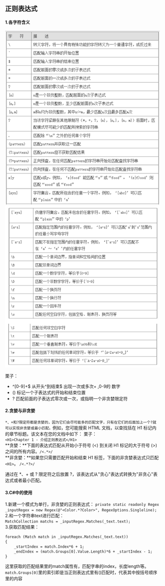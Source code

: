 ## 正则表达式
#### 1.各字符含义
![](pic/1.png)
![](pic/2.png)

栗子：  

* ^[0-9]+$   从开头^到结束$ 出现一次或多次+  ,0-9的 数字
* ()   标记一个子表达式的开始和结束位置
* ?  匹配前面的子表达式零次或一次，或指明一个非贪婪限定符  

#### 2.贪婪与非贪婪
`*、+和?限定符都是贪婪的，因为它们会尽可能多的匹配文字，只有在它们的后面加上一个?就可以实现非贪婪或最小匹配。`例如，您可能搜索 HTML 文档，以查找括在 H1 标记内的章节标题。该文本在您的文档中如下：
栗子：  
`<H1>Chapter 1 - 介绍正则表达式</H1>`  
**贪婪：**下面的表达式匹配从开始小于符号 (<) 到关闭 H1 标记的大于符号 (>) 之间的所有内容。`/<.*>/`  
**非贪婪：**如果您只需要匹配开始和结束 H1 标签，下面的非贪婪表达式只匹配` <H1>`。 `/<.*?>/`  

通过在 *、+ 或 ? 限定符之后放置 ?，该表达式从"贪心"表达式转换为"非贪心"表达式或者最小匹配。

#### 3.C#中的使用
1.新建一个模式为单行，非贪婪的正则表达式：
`private static readonly Regex _inputRegex = new Regex(@"<Color.*?Color>", RegexOptions.Singleline);`
2.和一个字符串text进行匹配：  
`MatchCollection matchs = _inputRegex.Matches(_text.text);`  
3.获取匹配结果：

	foreach (Match match in _inputRegex.Matches(_text.text))
    {
        _startIndex = match.Index*6 + 1;
        _endIndex = (match.Groups[0].Value.Length)*6 + _startIndex - 1;
    }
这里获取的匹配结果里的match属性有，匹配字串的index，长度length等。`match.Groups[0]`里的索引即是当正则表达式里有()匹配时，代表其中按括号顺序里的内容
